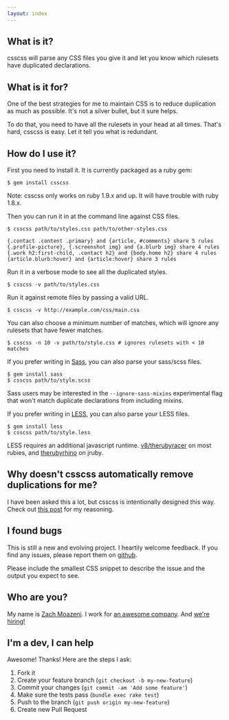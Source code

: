```yaml
---
layout: index
---
```


## What is it? ##

csscss will parse any CSS files you give it and let you know which
rulesets have duplicated declarations.

## What is it for? ##

One of the best strategies for me to maintain CSS is to reduce
duplication as much as possible. It's not a silver bullet, but it sure
helps.

To do that, you need to have all the rulesets in your head at all times.
That's hard, csscss is easy. Let it tell you what is redundant.

## How do I use it? ##

First you need to install it. It is currently packaged as a ruby gem:

    $ gem install csscss

Note: csscss only works on ruby 1.9.x and up. It will have trouble with ruby 1.8.x.

Then you can run it in at the command line against CSS files.

    $ csscss path/to/styles.css path/to/other-styles.css

    {.contact .content .primary} and {article, #comments} share 5 rules
    {.profile-picture}, {.screenshot img} and {a.blurb img} share 4 rules
    {.work h2:first-child, .contact h2} and {body.home h2} share 4 rules
    {article.blurb:hover} and {article:hover} share 3 rules

Run it in a verbose mode to see all the duplicated styles.

    $ csscss -v path/to/styles.css

Run it against remote files by passing a valid URL.

    $ csscss -v http://example.com/css/main.css

You can also choose a minimum number of matches, which will ignore any
rulesets that have fewer matches.

    $ csscss -n 10 -v path/to/style.css # ignores rulesets with < 10 matches

If you prefer writing in [Sass](http://sass-lang.com/), you can also parse your sass/scss files.

    $ gem install sass
    $ csscss path/to/style.scss

Sass users may be interested in the `--ignore-sass-mixins`
experimental flag that won't match duplicate declarations from including mixins.

If you prefer writing in [LESS](http://lesscss.org/), you can also parse your LESS files.

    $ gem install less
    $ csscss path/to/style.less

LESS requires an additional javascript runtime.
[v8/therubyracer](https://rubygems.org/gems/therubyracer) on most
rubies, and [therubyrhino](https://rubygems.org/gems/therubyrhino) on
jruby.

## Why doesn't csscss automatically remove duplications for me? ##

I have been asked this a lot, but csscss is intentionally designed this
way. Check out [this
post](http://connectionrequired.com/blog/2013/04/why-csscss-doesnt-remove-duplication-for-you/)
for my reasoning.

## I found bugs ##

This is still a new and evolving project. I heartily welcome feedback.
If you find any issues, please report them on
[github](https://github.com/zmoazeni/csscss/issues).

Please include the smallest CSS snippet to describe the issue and the
output you expect to see.

## Who are you? ##

My name is [Zach Moazeni](https://twitter.com/zmoazeni). I work for [an
awesome company](http://www.getharvest.com/). And [we're
hiring!](http://www.getharvest.com/careers)

## I'm a dev, I can help ##

Awesome! Thanks! Here are the steps I ask:

1. Fork it
2. Create your feature branch (`git checkout -b my-new-feature`)
3. Commit your changes (`git commit -am 'Add some feature'`)
4. Make sure the tests pass (`bundle exec rake test`)
5. Push to the branch (`git push origin my-new-feature`)
6. Create new Pull Request
